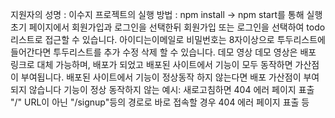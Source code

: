 지원자의 성명 : 이수지
프로젝트의 실행 방법 : npm install -> npm start를 통해 실행 초기 페이지에서 회원가입과 로그인을 선택한뒤 회원가입 또는 로그인을 선택하여 todo리스트로 접근할 수 있습니다. 아이디는이메일로 비밀번호는 8자이상으로 투두리스트에 들어간다면 투두리스트를 추가 수정 삭제 할 수 있습니다.
데모 영상
데모 영상은 배포 링크로 대체 가능하며, 배포가 되었고 배포된 사이트에서 기능이 모두 동작하면 가산점이 부여됩니다.
배포된 사이트에서 기능이 정상동작 하지 않는다면 배포 가산점이 부여되지 않습니다
기능이 정상 동작하지 않는 예시:
새로고침하면 404 에러 페이지 표출
"/" URL이 아닌 "/signup"등의 경로로 바로 접속할 경우 404 에러 페이지 표출 등